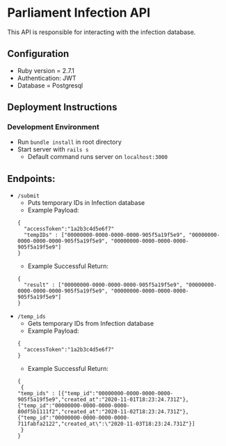 # Parliament Infection API

This API is responsible for interacting with the infection database.

## Configuration

* Ruby version = 2.7.1
* Authentication: JWT
* Database = Postgresql

## Deployment Instructions
### Development Environment
- Run ``` bundle install ``` in root directory
- Start server with ``` rails s ```
     - Default command runs server on ```localhost:3000```

## Endpoints:
- ```/submit ```
    - Puts temporary IDs in Infection database
    - Example Payload: 
    ```
    { 
      "accessToken":"1a2b3c4d5e6f7"
      "tempIDs" : ["00000000-0000-0000-0000-905f5a19f5e9", "00000000-0000-0000-0000-905f5a19f5e9", "00000000-0000-0000-0000-905f5a19f5e9"]
    }
    ```
    - Example Successful Return:
    ```
    {
      "result" : ["00000000-0000-0000-0000-905f5a19f5e9", "00000000-0000-0000-0000-905f5a19f5e9", "00000000-0000-0000-0000-905f5a19f5e9"]
    }
- ```/temp_ids ```
    - Gets temporary IDs from Infection database
    - Example Payload: 
    ```
    { 
      "accessToken":"1a2b3c4d5e6f7"
    }
    ```
    - Example Successful Return:
    ```
    {
     {
    "temp_ids" : [{"temp_id":"00000000-0000-0000-0000-905f5a19f5e9","created_at":"2020-11-01T18:23:24.731Z"},{"temp_id":"00000000-0000-0000-0000-80df5b1111f2","created_at":"2020-11-02T18:23:24.731Z"},{"temp_id":"00000000-0000-0000-0000-711fabfa2122","created_at\":\"2020-11-03T18:23:24.731Z"}]
     }
    }
